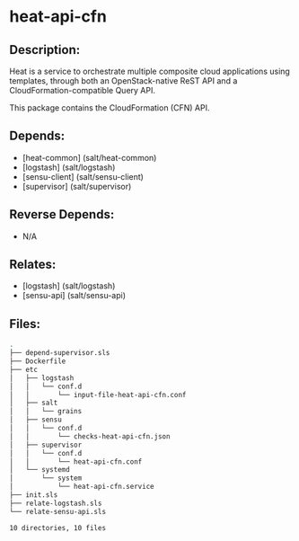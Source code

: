 # heat-api-cfn

## Description:

Heat is a service to orchestrate multiple composite cloud applications using templates, through both an OpenStack-native ReST API and a CloudFormation-compatible Query API.

This package contains the CloudFormation (CFN) API.

## Depends:

  -  [heat-common] (salt/heat-common)
  -  [logstash] (salt/logstash)
  -  [sensu-client] (salt/sensu-client)
  -  [supervisor] (salt/supervisor)

## Reverse Depends:

  -  N/A

## Relates:

  -  [logstash] (salt/logstash)
  -  [sensu-api] (salt/sensu-api)

## Files:

```bash
.
├── depend-supervisor.sls
├── Dockerfile
├── etc
│   ├── logstash
│   │   └── conf.d
│   │       └── input-file-heat-api-cfn.conf
│   ├── salt
│   │   └── grains
│   ├── sensu
│   │   └── conf.d
│   │       └── checks-heat-api-cfn.json
│   ├── supervisor
│   │   └── conf.d
│   │       └── heat-api-cfn.conf
│   └── systemd
│       └── system
│           └── heat-api-cfn.service
├── init.sls
├── relate-logstash.sls
└── relate-sensu-api.sls

10 directories, 10 files
```
